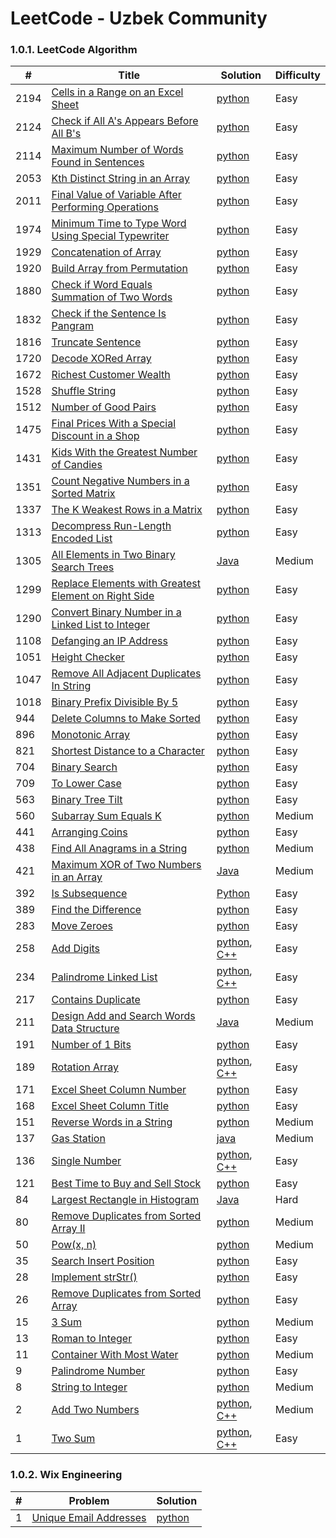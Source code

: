 LeetCode - Uzbek Community
========

### 1.0.1. LeetCode Algorithm

| #    | Title                                                                                                                                         | Solution                                                                                                                                        | Difficulty  |
| ---- |-----------------------------------------------------------------------------------------------------------------------------------------------|-------------------------------------------------------------------------------------------------------------------------------------------------|-------------|
| 2194 | [Cells in a Range on an Excel Sheet](https://leetcode.com/problems/cells-in-a-range-on-an-excel-sheet/)                                       | [python](Algorithms/python/CellsInARangeOnAnExcelSheet/cells-in-a-range-on-an-excel-sheet.py)                                                   | Easy        |
| 2124 | [Check if All A's Appears Before All B's](https://leetcode.com/problems/check-if-all-as-appears-before-all-bs/)                               | [python](Algorithms/python/CheckifAllAsAppearsBeforeAllBs/Check-if-All-A's-Appears-Before-All-B's.py)                                           | Easy        |
| 2114 | [Maximum Number of Words Found in Sentences](https://leetcode.com/problems/maximum-number-of-words-found-in-sentences/)                       | [python](Algorithms/python/MaximumNumberofWordsFoundinSentences/MaximumNumberofWordsFoundinSentences.py)                                        | Easy        |
| 2053 | [Kth Distinct String in an Array](https://leetcode.com/problems/kth-distinct-string-in-an-array/)                                             | [python](Algorithms/python/KthDistinctStringInAnArray/distinct-string-in-an-array.py)                                                           | Easy        |
| 2011 | [Final Value of Variable After Performing Operations](https://leetcode.com/problems/final-value-of-variable-after-performing-operations/)     | [python](Algorithms/python/FinalValueOfVariableAfterPerformingOperations/FinalValueofVariableAfterPerformingOperations.py)                      | Easy        |
| 1974 | [Minimum Time to Type Word Using Special Typewriter](https://leetcode.com/problems/minimum-time-to-type-word-using-special-keyboard/)         | [python](Algorithms/python/MinimumTimetoTypeWordUsingSpecialTypewriter/minimum-time-to-type-word-using-special-typewriter.py)                   | Easy        |
| 1929 | [Concatenation of Array](https://leetcode.com/problems/concatenation-of-array/)                                                               | [python](Algorithms/python/ConcatenationOfArray/ConcatenationOfArray.py)                                                                        | Easy        |
| 1920 | [Build Array from Permutation](https://leetcode.com/problems/build-array-from-permutation/)                                                   | [python](Algorithms/python/BuildArrayfromPermutation/BuildArrayfromPermutation.py)                                                              | Easy        |
| 1880 | [Check if Word Equals Summation of Two Words](https://leetcode.com/problems/check-if-word-equals-summation-of-two-words/)                     | [python](Algorithms/python/CheckIfWordEqualsSummationOfTwoWords/ifWordEqualsSummationofTwo-Words.py)                                            | Easy        |
| 1832 | [Check if the Sentence Is Pangram](https://leetcode.com/problems/check-if-the-sentence-is-pangram/)                                           | [python](Algorithms/python/CheckIfTheSentenceIsPangram/check-if-the-sentence-is-pangram.py)                                                     | Easy        |
| 1816 | [Truncate Sentence](https://leetcode.com/problems/truncate-sentence/)                                                                         | [python](Algorithms/python/TruncateSentence/Truncate-Sentence.py)                                                                               | Easy        |
| 1720 | [Decode XORed Array](https://leetcode.com/problems/decode-xor-ed-array/)                                                                      | [python](Algorithms/python/DecodeXORedArray/DecodeXORedArray.py)                                                                                | Easy        |
| 1672 | [Richest Customer Wealth](https://leetcode.com/problems/richest-customer-wealth)                                                              | [python](Algorithms/python/RichestCustomerWealth/)                                                                                              | Easy        |
| 1528 | [Shuffle String](https://leetcode.com/problems/shuffle-string)                                                                                | [python](Algorithms/python/ShuffleString/ShuffleString.py)                                                                                      | Easy        |
| 1512 | [Number of Good Pairs](https://leetcode.com/problems/number-of-good-pairs)                                                                    | [python](Algorithms/python/NumberOfGoodPairs/NumberOfGoodPairs.py)                                                                              | Easy        |
| 1475 | [Final Prices With a Special Discount in a Shop](https://leetcode.com/problems/final-prices-with-a-special-discount-in-a-shop/)               | [python](Algorithms/python/FinalPricesWithaSpecialDiscountinaShop/final-prices-with-a-special-discount-in-a-shop.py)                            | Easy        |
| 1431 | [Kids With the Greatest Number of Candies](https://leetcode.com/problems/kids-with-the-greatest-number-of-candies/)                           | [python](Algorithms/python/KidsWiththeGreatestNumberofCandies/KidsWiththeGreatestNumberofCandies.py)                                            | Easy        |
| 1351 | [Count Negative Numbers in a Sorted Matrix](https://leetcode.com/problems/count-negative-numbers-in-a-sorted-matrix/)                         | [python](Algorithms/python/CountNegativeNumbersinaSortedMatrix/Count-Negative-Numbers-in-a-Sorted-Matrix.py)                                    | Easy        |
| 1337 | [The K Weakest Rows in a Matrix](https://leetcode.com/problems/the-k-weakest-rows-in-a-matrix/)                                               | [python](Algorithms/python/TheKWeakestRowsinaMatrix/The-K-Weakest-Rows-in-a-Matrix.py)                                                          | Easy        |
| 1313 | [Decompress Run-Length Encoded List](https://leetcode.com/problems/decompress-run-length-encoded-list/)                                       | [python](Algorithms/python/DecompressRun-LengthEncodedList/1313-Decompress-Run-Length-Encoded-List.py)                                          | Easy        |
| 1305 | [All Elements in Two Binary Search Trees](https://leetcode.com/problems/all-elements-in-two-binary-search-trees)                              | [Java](Algorithms/Java/AllElementsInTwoBinarySearchTrees/All_Elements_in_Two_Binary_Search_Trees.java)                                          | Medium      |
| 1299 | [Replace Elements with Greatest Element on Right Side](https://leetcode.com/problems/replace-elements-with-greatest-element-on-right-side/)   | [python](Algorithms/python/ReplaceElementswithGreatestElementonRightSide/Replace-Elements-with-Greatest-Element-on-Right-Side.py)               | Easy        |
| 1290 | [Convert Binary Number in a Linked List to Integer](https://leetcode.com/problems/convert-binary-number-in-a-linked-list-to-integer/)         | [python](Algorithms/python/ConvertBinaryNumberinaLinkedListtoInteger/1290.ConvertBinaryNumberinaLinkedListtoInteger.py)                         | Easy        |
| 1108 | [Defanging an IP Address](https://leetcode.com/problems/defanging-an-ip-address)                                                              | [python](Algorithms/python/DefanginganIPAddress/DefangingAnIPAddress.py)                                                                        | Easy        |
| 1051 | [Height Checker](https://leetcode.com/problems/height-checker/)                                                                               | [python](Algorithms/python/HeightChecker/height-checker.py)                                                                                     | Easy        |
| 1047 | [Remove All Adjacent Duplicates In String](https://leetcode.com/problems/remove-all-adjacent-duplicates-in-string/)                           | [python](Algorithms/python/RemoveAllAdjacentDuplicatesInString/Remove-All-Adjacent-Duplicates-In-String.py)                                     | Easy        |
| 1018 | [Binary Prefix Divisible By 5](https://leetcode.com/problems/binary-prefix-divisible-by-5/)                                                   | [python](Algorithms/python/BinaryPrefixDivisibleBy5/BinaryPrefixDivisibleBy5.py)                                                                | Easy        |
| 944  | [Delete Columns to Make Sorted](https://leetcode.com/problems/delete-columns-to-make-sorted/)                                                 | [python](Algorithms/python/DeleteColumnsToMakeSorted/Delete-Columns-to-Make-Sorted.py)                                                          | Easy        |
| 896  | [Monotonic Array](https://leetcode.com/problems/monotonic-array/)                                                                             | [python](Algorithms/python/MonotonicArray/monotonic-array.py)                                                                                   | Easy        |
| 821  | [Shortest Distance to a Character](https://leetcode.com/problems/shortest-distance-to-a-character/)                                           | [python](Algorithms/python/ShortestDistanceToACharacter/Shortest-Distance-to-a-Character.py)                                                    | Easy        |
| 704  | [Binary Search](https://leetcode.com/problems/binary-search/)                                                                                 | [python](Algorithms/python/BinarySearch/704-binary-search.py)                                                                                   | Easy        |
| 709  | [To Lower Case](https://leetcode.com/problems/to-lower-case)                                                                                  | [python](Algorithms/python/ToLowerCase/ToLowerCase.py)                                                                                          | Easy        |
| 563  | [Binary Tree Tilt](https://leetcode.com/problems/binary-tree-tilt)                                                                            | [python](Algorithms/python/BinaryTreeTilt/BinaryTreeTilt.py)                                                                                    | Easy        |
| 560  | [Subarray Sum Equals K](https://leetcode.com/problems/subarray-sum-equals-k/)                                                                 | [python](Algorithms/python/SubarraySumEqualsK/Subarray-Sum-Equals-K.py)                                                                         | Medium      |
| 441  | [Arranging Coins](https://leetcode.com/problems/arranging-coins/)                                                                             | [python](Algorithms/python/ArrangingCoins/441-arranging-coins.py)                                                                               | Easy        |
| 438  | [Find All Anagrams in a String](https://leetcode.com/problems/find-all-anagrams-in-a-string/)                                                 | [python](Algorithms/python/FindAllAnagramsinaString/Find-All-Anagrams-in-a-String.py)                                                           | Medium      |
| 421  | [Maximum XOR of Two Numbers in an Array](https://leetcode.com/problems/maximum-xor-of-two-numbers-in-an-array/)                               | [Java](Algorithms/Java/MaximumXOROfTwoNumbersInAnArray/Maximum_XOR_of_Two_Numbers_in_an_Array.java)                                             | Medium      |
| 392  | [Is Subsequence](https://leetcode.com/problems/is-subsequence/)                                                                               | [Python](Algorithms/python/IsSubsequence/392-is-subsequence.py)                                                                                 | Easy        |
| 389  | [Find the Difference](https://leetcode.com/problems/find-the-difference/)                                                                     | [python](Algorithms/python/FindTheDifference/389-find-the-difference.py)                                                                        | Easy        |
| 283  | [Move Zeroes](https://leetcode.com/problems/move-zeroes/)                                                                                     | [python](Algorithms/python/MoveZeroes/Move-Zeroes.py)                                                                                           | Easy        |      
| 258  | [Add Digits](https://leetcode.com/problems/add-digits/)                                                                                       | [python](Algorithms/python/AddDigits/258-add-digits.py), [C++](Algorithms/C++/AddDigits/258-add-digits.cpp)                                     | Easy        |
| 234  | [Palindrome Linked List](https://leetcode.com/problems/palindrome-linked-list/)                                                               | [python](Algorithms/python/PalindromeLinkedList/PalindromeLinkedList.py), [C++](Algorithms/C++/PalidromeLinkedList/PalidromeLinkedList.cpp)     | Easy        |
| 217  | [Contains Duplicate](https://leetcode.com/problems/contains-duplicate/)                                                                       | [python](Algorithms/python/ContainsDuplicate/Contains-Duplicate.py)                                                                             | Easy        |
| 211  | [Design Add and Search Words Data Structure](https://leetcode.com/problems/design-add-and-search-words-data-structure/)                       | [Java](Algorithms/Java/DesignAddAndSearchWordsDataStructure/DesignAddAndSearchWordsDataStructure.java)                                          | Medium      |
| 191  | [Number of 1 Bits](https://leetcode.com/problems/number-of-1-bits/)                                                                           | [python](Algorithms/python/NumberOf1Bits/number-of-1-bits.py)                                                                                   | Easy        |
| 189  | [Rotation Array](https://leetcode.com/problems/rotate-array/)                                                                                 | [python](Algorithms/python/RotateArray/RotateArray.py), [C++](Algorithms/C++/RotateArray/RotateArray.cpp)                                       | Easy        |
| 171  | [Excel Sheet Column Number](https://leetcode.com/problems/excel-sheet-column-number/)                                                         | [python](Algorithms/python/ExcelSheetColumnNumber/excel-sheet-column-number.py)                                                                 | Easy        |
| 168  | [Excel Sheet Column Title](https://leetcode.com/problems/excel-sheet-column-title/)                                                           | [python](Algorithms/python/ExcelSheetColumnTitle/excel-sheet-column-title.py)                                                                   | Easy        |
| 151  | [Reverse Words in a String](https://leetcode.com/problems/reverse-words-in-a-string/)                                                         | [python](Algorithms/python/ReverseWordsInAString/Reverse-Words-in-a-String.py)                                                                  | Medium      |
| 137  | [Gas Station](https://leetcode.com/problems/gas-station/)                                                                                     | [java](Algorithms/Java/GasStation/Gas_Station.java)                                                                                             | Medium      |
| 136  | [Single Number](https://leetcode.com/problems/single-number/)                                                                                 | [python](Algorithms/python/SingleNumber/136-single-number.py), [C++](Algorithms/C++/SingleNumber/SingleNumber.cpp)                              | Easy        |
| 121  | [Best Time to Buy and Sell Stock](https://leetcode.com/problems/best-time-to-buy-and-sell-stock/)                                             | [python](Algorithms/python/BestTimeToBuyAndSellStock/BestTimeToBuyAndSellStock.py)                                                              | Easy        |
| 84   | [Largest Rectangle in Histogram](https://leetcode.com/problems/largest-rectangle-in-histogram/)                                               | [Java](Algorithms/Java/LargestRectangleInHistogram/LargestRectangleInHistogram.java)                                                            | Hard        |
| 80   | [Remove Duplicates from Sorted Array II](https://leetcode.com/problems/remove-duplicates-from-sorted-array-ii/)                               | [python](Algorithms/python/RemoveDuplicatesfromSortedArrayII/80-Remove-Duplicates-from-Sorted-Array-II.py)                                      | Medium      |
| 50   | [Pow(x, n)](https://leetcode.com/problems/powx-n)                                                                                             | [python](Algorithms/python/Pow(x,n)/pow(x,n).py)                                                                                                | Medium      |
| 35   | [Search Insert Position](https://leetcode.com/problems/search-insert-position/)                                                               | [python](Algorithms/python/SearchInsertPosition/35-search-insert-position.py)                                                                   | Easy        |
| 28   | [Implement strStr()](https://leetcode.com/problems/implement-strstr/)                                                                         | [python](Algorithms/python/ImplementstrStr/implement-strstr.py)                                                                                 | Easy        |
| 26   | [Remove Duplicates from Sorted Array](https://leetcode.com/problems/remove-duplicates-from-sorted-array/)                                     | [python](Algorithms/python/RemoveDuplicatesfromSortedArray/26-Remove-Duplicates-from-Sorted-Array.py)                                           | Easy        |
| 15   | [3 Sum](https://leetcode.com/problems/3sum/)                                                                                                  | [python](Algorithms/python/3Sum/3Sum.py)                                                                                                        | Medium      |
| 13   | [Roman to Integer](https://leetcode.com/problems/roman-to-integer/)                                                                           | [python](Algorithms/python/RomanToInteger/roman2integer.py)                                                                                     | Easy        |
| 11   | [Container With Most Water](https://leetcode.com/problems/container-with-most-water/)                                                         | [python](Algorithms/python/ContainerWithMostWater/container-with-most-water.py)                                                                 | Medium      |
| 9    | [Palindrome Number](https://leetcode.com/problems/palindrome-number)                                                                          | [python](Algorithms/python/PalindromeNumber/PalindromeNumber.py)                                                                                | Easy        |
| 8    | [String to Integer](https://leetcode.com/problems/string-to-integer-atoi/)                                                                    | [python](Algorithms/python/StringToInteger(atoi)/StringToInteger(atoi).py)                                                                      | Medium      |
| 2    | [Add Two Numbers](https://leetcode.com/problems/add-two-numbers/)                                                                             | [python](Algorithms/python/AddTwoNumbers/AddTwoNumbers.py), [C++](Algorithms/C++/AddTwoNumbers/add-two-numbers.cpp)                             | Medium      |
| 1    | [Two Sum](https://leetcode.com/problems/two-sum/)                                                                                             | [python](Algorithms/python/TwoSum/Two_Sum.py), [C++](Algorithms/C++/TwoSum/twoSum.cpp)                                                          | Easy        |

### 1.0.2. Wix Engineering
| #   | Problem                                                                       | Solution                                                      |
| --- | ----------------------------------------------------------------------------- | ------------------------------------------------------------- |
| 1   | [Unique Email Addresses](Algorithms/python/WixEngineering/wix-engineering.py) | [python](Algorithms/python/WixEngineering/wix-engineering.py) |




 
